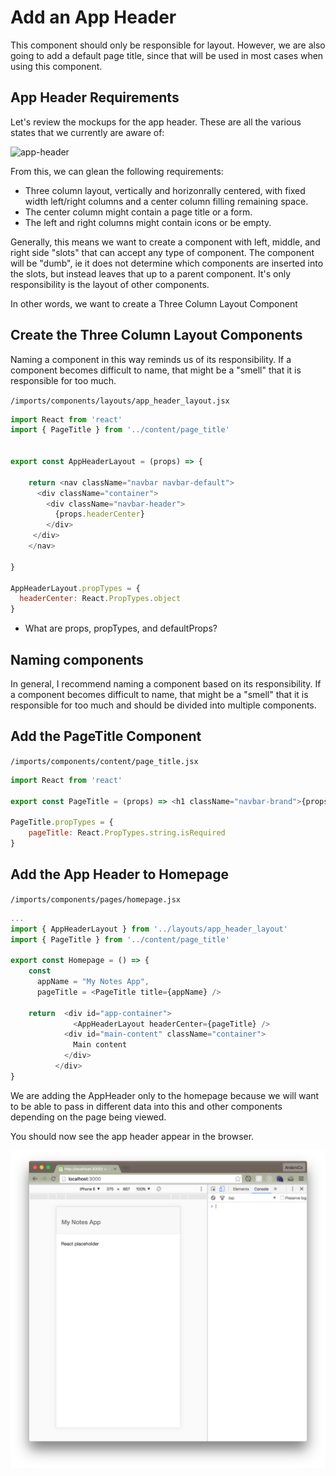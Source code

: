 # Add an App Header

This component should only be responsible for layout.  However, we are also going to add a default page title, since that will be used in most cases when using this component.

## App Header Requirements

Let's review the mockups for the app header.  These are all the various states that we currently are aware of:


![app-header](https://cloud.githubusercontent.com/assets/819213/15806067/d09a60f0-2b08-11e6-9da4-001ee52cf897.png)

From this, we can glean the following requirements:
- Three column layout, vertically and horizonrally centered, with fixed width left/right columns and a center column filling remaining space.
- The center column might contain a page title or a form.
- The left and right columns might contain icons or be empty.

Generally, this means we want to create a component with left, middle, and right side "slots" that can accept any type of component.  The component will be "dumb", ie it does not determine which components are inserted into the slots, but instead leaves that up to a parent component. It's only responsibility is the layout of other components.

In other words, we want to create a Three Column Layout Component

## Create the Three Column Layout Components
Naming a component in this way reminds us of its responsibility. If a component becomes difficult to name, that might be a "smell" that it is responsible for too much.

``` /imports/components/layouts/app_header_layout.jsx ```

```js
import React from 'react'
import { PageTitle } from '../content/page_title'


export const AppHeaderLayout = (props) => {

	return <nav className="navbar navbar-default">
	  <div className="container">
	    <div className="navbar-header">
	      {props.headerCenter}
	    </div>
	 </div>
	</nav>

}

AppHeaderLayout.propTypes = {
  headerCenter: React.PropTypes.object
}
```

- What are props, propTypes, and defaultProps?


## Naming components
In general, I recommend naming a component based on its responsibility. If a component becomes difficult to name, that might be a "smell" that it is responsible for too much and should be divided into multiple components.

## Add the PageTitle Component

``` /imports/components/content/page_title.jsx ```

```js
import React from 'react'

export const PageTitle = (props) => <h1 className="navbar-brand">{props.pageTitle}</h1>

PageTitle.propTypes = {
	pageTitle: React.PropTypes.string.isRequired
}
```


## Add the App Header to Homepage

``` /imports/components/pages/homepage.jsx ```

```js
...
import { AppHeaderLayout } from '../layouts/app_header_layout'
import { PageTitle } from '../content/page_title'

export const Homepage = () => {
	const 
	  appName = "My Notes App",
	  pageTitle = <PageTitle title={appName} />
      
	return  <div id="app-container">
              <AppHeaderLayout headerCenter={pageTitle} />
            <div id="main-content" className="container">
              Main content
            </div>
          </div>
}
```

We are adding the AppHeader only to the homepage because we will want to be able to pass in different data into this and other components depending on the page being viewed.

You should now see the app header appear in the browser.

![App Header added](https://raw.githubusercontent.com/CodeChron/fullstack-js-preview-docs/master/images/add-app-header.png)
